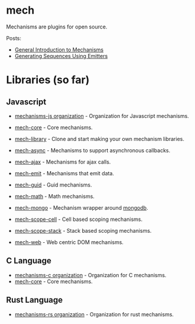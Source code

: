 [mech-library-link]: https://github.com/mechanismsjs/mech-library "Clone to easily create new mechanism libraries"
[mech-core-link]: https://github.com/mechanismsjs/mech-core "Core mechanisms"
[mech-core-c-link]: https://github.com/mechanisms-c/mech-core "Core mechanisms"
[mech-web-link]: https://github.com/mechanismsjs/mech-web "Web centric DOM mechanisms"
[mech-math-link]: https://github.com/mechanismsjs/mech-math "Math mechanisms"
[mech-guid-link]: https://github.com/mechanismsjs/mech-guid "Mechanisms for guids"
[mech-emit-link]: https://github.com/mechanismsjs/mech-emit "Mechanisms for emitting data"
[mech-scope-cell-link]: https://github.com/mechanismsjs/mech-scope-cell "Cell based scoping mechanisms."
[mech-scope-stack-link]: https://github.com/mechanismsjs/mech-scope-stack "Stack based scoping mechanisms."
[mech-async-link]: https://github.com/mechanismsjs/mech-async "Mechanisms to support asynchronous callbacks."
[mech-mongo-link]: https://github.com/mechanismsjs/mech-mongo "Mechanism wrapper around mongodb."
[mech-ajax-link]: https://github.com/mechanismsjs/mech-ajax "Mechanisms for ajax calls."
[mech-home-link]: https://github.com/mechanisms/mech "Home repository for mechanisms"

[mechanisms-js-link]: https://github.com/mechanismsjs "Organization for Javascript mechanisms"
[mechanisms-c-link]: https://github.com/mechanisms-c "Organization for C mechanisms"
[mechanisms-rust-link]: https://github.com/mechanisms-rs "Organization for Rust mechanisms"


# mech

Mechanisms are plugins for open source.

Posts:

* [General Introduction to Mechanisms](http://www.erichosick.com/design/design-mechanisms-and-policies/)
* [Generating Sequences Using Emitters](http://www.erichosick.com/design/design-sequences-with-emitters/)

# Libraries (so far)

## Javascript

* [mechanisms-js organization][mechanisms-js-link] - Organization for Javascript mechanisms.

* [mech-core][mech-core-link] - Core mechanisms.
* [mech-library][mech-library-link] - Clone and start making your own mechanism libraries.
* [mech-async][mech-async-link] - Mechanisms to support asynchronous callbacks.
* [mech-ajax][mech-ajax-link] - Mechanisms for ajax calls.
* [mech-emit][mech-emit-link] - Mechanisms that emit data.
* [mech-guid][mech-guid-link] - Guid mechanisms.
* [mech-math][mech-math-link] - Math mechanisms.
* [mech-mongo][mech-mongo-link] - Mechanism wrapper around [mongodb](https://www.npmjs.org/package/mongodb).
* [mech-scope-cell][mech-scope-cell-link] - Cell based scoping mechanisms.
* [mech-scope-stack][mech-scope-stack-link] - Stack based scoping mechanisms.
* [mech-web][mech-web-link] - Web centric DOM mechanisms.

## C Language

* [mechanisms-c organization][mechanisms-c-link] - Organization for C mechanisms.
* [mech-core][mech-core-c-link] - Core mechanisms.

## Rust Language

* [mechanisms-rs organization][mechanisms-rust-link] - Organization for rust mechanisms.

